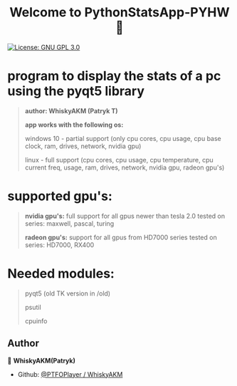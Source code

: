 <h1 align="center">Welcome to PythonStatsApp-PYHW 👋</h1>
<p>
  <a href="#" target="_blank">
    <img alt="License: GNU GPL 3.0" src="https://img.shields.io/badge/License-GNU GPL 3.0-yellow.svg" />
  </a>
</p>

# program to display the stats of a pc using the pyqt5 library 

>**author: WhiskyAKM (Patryk T)**
>
>**app works with the following os:**
>
>windows 10 - partial support (only cpu cores, cpu usage, 
>                              cpu base clock, ram, drives,
>                              network, nvidia gpu)
>                              
>linux - full support (cpu cores, cpu usage, cpu temperature, 
                       cpu current freq, usage, ram, drives, 
                       network, nvidia gpu, radeon gpu's)


# supported gpu's:

>**nvidia gpu's:**
>full support for all gpus newer than tesla 2.0 
>tested on series: maxwell, pascal, turing 
>
>**radeon gpu's:**
>support for all gpus from HD7000 series
>tested on series: HD7000, RX400

# Needed modules:
>pyqt5 (old TK version in /old)
>
>psutil
>
>cpuinfo


## Author

👤 **WhiskyAKM(Patryk)**

* Github: [@PTFOPlayer \/ WhiskyAKM](https://github.com/PTFOPlayer)
